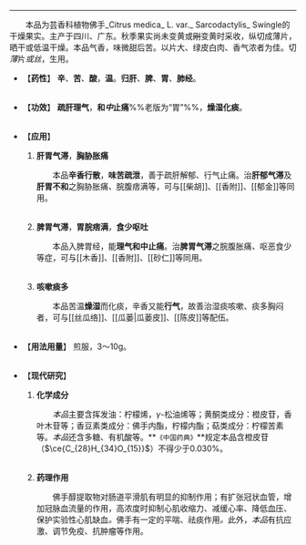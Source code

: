 ---
&emsp;&emsp;本品为芸香科植物佛手_Citrus medica_ L. var._ Sarcodactylis_ Swingle的干燥果实。主产于四川、广东。秋季果实尚未变黄或~~刚~~变黄时采收，纵切成薄片，晒干或低温干燥。本品气香，味微甜后苦。以片大、绿皮白肉、香气浓者为佳。切<dfn>薄</dfn>片<dfn>或丝</dfn>，生用。

- 【**药性**】
	**辛**、**苦**、**酸**，**温**。**归肝**、**脾**、**胃**、**肺经**。<br></br>

- 【**功效**】
	**疏肝理气**，**和<dfn>中</dfn>止痛**%%老版为“胃”%%，**燥湿化痰**。<br></br>

- 【**应用**】
	1. **肝胃气滞**，**胸胁胀痛**
		
		&emsp;&emsp;本品**辛香行散**，**味苦疏泄**，善于疏肝解郁、行气止痛。治**肝郁气滞**及**肝胃不和**之胸胁胀痛<dfn>、</dfn>脘腹痞满等，可与[[柴胡]]、[[香附]]、[[郁金]]等同用。<br></br>
	
	2. **脾胃气滞**，**胃脘痞满**，**食少呕吐**
		
		&emsp;&emsp;本品入脾胃经，能**理气和中止痛**。治**脾胃气滞**之脘腹胀痛<dfn>、</dfn>呕恶食少等症，可与[[木香]]、[[香附]]、[[砂仁]]等同用。<br></br>
	
	3. **咳嗽痰多**
		
		&emsp;&emsp;本品苦温**燥湿**而化痰，辛香又能**行气**，故善治湿痰咳嗽、痰多胸闷者，可与[[丝瓜络]]、[[瓜蒌|瓜蒌皮]]、[[陈皮]]等配伍。<br></br>

- 【**用法用量**】
	煎服，3～10g。<br></br>

- 【**现代研究**】
	1. **化学成分**
		
		&emsp;&emsp;<dfn>本品</dfn>主要含挥发油：柠檬烯，$γ$-松油烯等；黄酮类成分：橙皮苷，香叶木苷等；香豆素类成分：佛手内酯，柠檬内酯；萜类成分：柠檬苦素等。<dfn>本品</dfn>还含多糖、有机酸等。**`《中国药典》`**规定本品含橙皮苷（$\ce{C_{28}H_{34}O_{15}}$）不得少于0.030%。<br></br>
	
	2. **药理作用**
		
		&emsp;&emsp;佛手醇提取物对肠道平滑肌有明显的抑制作用；有扩张冠状血管，增加冠脉血流量的作用，高浓度时抑制心肌收缩力、减缓心率、降低血压、保护实验性心肌缺血<dfn>。</dfn>佛手有一定的平喘、祛痰作用<dfn>。</dfn>此外，<dfn>本品</dfn>有抗应激、调节免疫、抗肿瘤等作用。